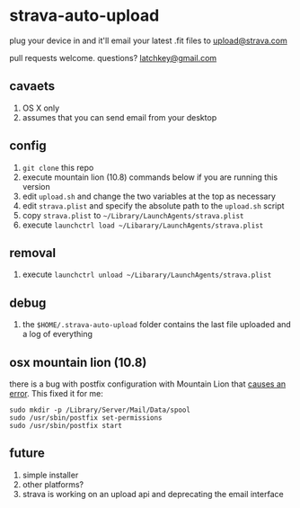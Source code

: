 strava-auto-upload
==================

plug your device in and it'll email your latest .fit files to upload@strava.com

pull requests welcome. questions? latchkey@gmail.com

cavaets
-------

1. OS X only
1. assumes that you can send email from your desktop

config
------

1. ```git clone``` this repo
1. execute mountain lion (10.8) commands below if you are running this version
1. edit ```upload.sh``` and change the two variables at the top as necessary
1. edit ```strava.plist``` and specify the absolute path to the ```upload.sh``` script
1. copy ```strava.plist``` to ```~/Library/LaunchAgents/strava.plist```
1. execute ```launchctrl load ~/Libarary/LaunchAgents/strava.plist```

removal
-------
1. execute ```launchctrl unload ~/Libarary/LaunchAgents/strava.plist```

debug
-----
1. the ```$HOME/.strava-auto-upload``` folder contains the last file uploaded and a log of everything

osx mountain lion (10.8)
------------------------

there is a bug with postfix configuration with Mountain Lion that [causes an error](http://blog.deversus.com/2012/07/fix-for-postfix-in-mac-os-x-10-8-mountain-lion/). This fixed it for me:

```
sudo mkdir -p /Library/Server/Mail/Data/spool
sudo /usr/sbin/postfix set-permissions
sudo /usr/sbin/postfix start
```

future
------

1. simple installer
1. other platforms?
1. strava is working on an upload api and deprecating the email interface